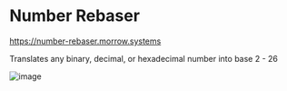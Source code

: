 # Number Rebaser

https://number-rebaser.morrow.systems

Translates any binary, decimal, or hexadecimal number into base 2 - 26

![image](https://github.com/wbm1113/number-rebaser/assets/46951987/f3af2185-7ad9-4e49-a4c9-77300dbcf4e1)


